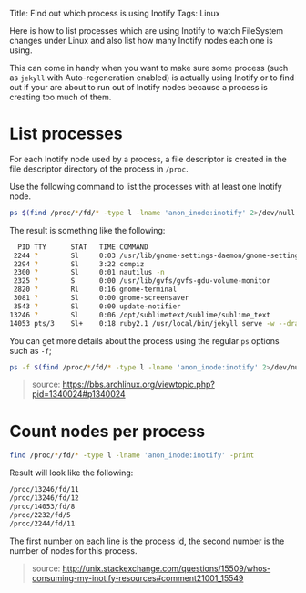 Title: Find out which process is using Inotify
Tags: Linux

Here is how to list processes which are using Inotify to watch FileSystem changes under Linux and also list how many Inotify nodes each one is using.

This can come in handy when you want to make sure some process (such as `jekyll` with Auto-regeneration enabled) is actually using Inotify or to find out if your are about to run out of Inotify nodes because a process is creating too much of them.


# List processes

For each Inotify node used by a process, a file descriptor is created in the file descriptor directory of the process in `/proc`.

Use the following command to list the processes with at least one Inotify node.

```sh
ps $(find /proc/*/fd/* -type l -lname 'anon_inode:inotify' 2>/dev/null | sed 's+/proc/\([^/]*\)/fd/.*+\1+')
```

The result is something like the following:

```sh
  PID TTY      STAT   TIME COMMAND
 2244 ?        Sl     0:03 /usr/lib/gnome-settings-daemon/gnome-settings-daemon
 2294 ?        Sl     3:22 compiz
 2300 ?        Sl     0:01 nautilus -n
 2325 ?        S      0:00 /usr/lib/gvfs/gvfs-gdu-volume-monitor
 2820 ?        Rl     0:16 gnome-terminal
 3081 ?        Sl     0:00 gnome-screensaver
 3543 ?        Sl     0:00 update-notifier
13246 ?        Sl     0:06 /opt/sublimetext/sublime/sublime_text
14053 pts/3    Sl+    0:18 ruby2.1 /usr/local/bin/jekyll serve -w --draft
```

You can get more details about the process using the regular `ps` options such as `-f`;


```sh
ps -f $(find /proc/*/fd/* -type l -lname 'anon_inode:inotify' 2>/dev/null | sed 's+/proc/\([^/]*\)/fd/.*+\1+')
```

>source: https://bbs.archlinux.org/viewtopic.php?pid=1340024#p1340024

# Count nodes per process

```sh
find /proc/*/fd/* -type l -lname 'anon_inode:inotify' -print
```

Result will look like the following:

```sh
/proc/13246/fd/11
/proc/13246/fd/12
/proc/14053/fd/8
/proc/2232/fd/5
/proc/2244/fd/11
```

The first number on each line is the process id, the second number is the number of nodes for this process.

>source: http://unix.stackexchange.com/questions/15509/whos-consuming-my-inotify-resources#comment21001_15549
